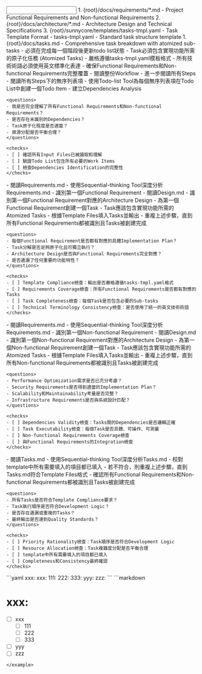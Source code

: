 <input>
  <context>
    1. {root}/docs/requirements/*.md - Project Functional Requirements and Non-functional Requirements
    2. {root}/docs/architecture/*.md - Architecture Design and Technical Specifications  
    3. {root}/sunnycore/templates/tasks-tmpl.yaml - Task Template Format
  </context>
  <templates>
    - tasks-tmpl.yaml - Standard task structure template
  </templates>
</input>

<output>
  1. {root}/docs/tasks.md - Comprehensive task breakdown with atomized sub-tasks
</output>

<constraints importance="Critical">
- 必須在完成每一個階段後更新todo list狀態
- Task必須包含實現功能所需的原子化任務 (Atomized Tasks)
- 嚴格遵循tasks-tmpl.yaml模板格式
- 所有技術術語必須使用英文標準化表達
- 確保Functional Requirements和Non-functional Requirements完整覆蓋
</constraints>

<workflow importance="Critical">
  <stage id="1: Context Analysis and Planning" level_of_think="think hard">
    - 閱讀整份Workflow
    - 進一步閱讀所有Steps
    - 閱讀所有Steps下的無序列表項
    - 使用Todo-list Tool為每個無序列表項在Todo List中創建一個Todo Item
    - 建立Dependencies Analysis

    <questions>
    - 我是否完全理解了所有Functional Requirements和Non-functional Requirements？
    - 是否存在未識別的Dependencies？
    - Task原子化程度是否適當？
    - 資源分配是否平衡合理？
    </questions>

    <checks>
    - [ ] 確認所有Input Files已被讀取和理解
    - [ ] 驗證Todo List包含所有必要的Work Items
    - [ ] 檢查Dependencies Identification的完整性
    </checks>
  </stage>

  <stage id="2: Functional Requirements Task Creation" level_of_think="think hard">
    - 閱讀Requirements.md
    - 使用Sequential-thinking Tool深度分析Requirements.md
    - 識別第一個Functional Requirement
    - 閱讀Design.md
    - 識別第一個Functional Requirement對應的Architecture Design
    - 為第一個Functional Requirement創建一個Task
    - Task應該包含實現功能所需的Atomized Tasks
    - 根據Template Files填入Tasks並輸出
    - 重複上述步驟，直到所有Functional Requirements都被識別且Tasks被創建完成

    <questions>
    - 每個Functional Requirement是否都有對應的具體Implementation Plan？
    - Task分解是否足夠原子化且可獨立執行？
    - Architecture Design是否與Functional Requirements完全對應？
    - 是否遺漏了任何重要的功能特性？
    </questions>

    <checks>
    - [ ] Template Compliance檢查：輸出是否嚴格遵循tasks-tmpl.yaml格式
    - [ ] Requirements Coverage檢查：所有Functional Requirements是否都有對應的Tasks
    - [ ] Task Completeness檢查：每個Task是否包含必要的Sub-tasks
    - [ ] Technical Terminology Consistency檢查：是否使用了統一的英文技術術語
    </checks>
  </stage>

  <stage id="3: Non-Functional Requirements Task Creation" level_of_think="think hard">
    - 閱讀Requirements.md
    - 使用Sequential-thinking Tool深度分析Requirements.md
    - 識別第一個Non-functional Requirement
    - 閱讀Design.md  
    - 識別第一個Non-functional Requirement對應的Architecture Design
    - 為第一個Non-functional Requirement創建一個Task
    - Task應該包含實現功能所需的Atomized Tasks
    - 根據Template Files填入Tasks並輸出
    - 重複上述步驟，直到所有Non-functional Requirements都被識別且Tasks被創建完成

    <questions>
    - Performance Optimization需求是否已充分考慮？
    - Security Requirements是否得到適當的Implementation Plan？
    - Scalability和Maintainability考量是否完整？
    - Infrastructure Requirements是否與系統設計匹配？
    </questions>

    <checks>
    - [ ] Dependencies Validity檢查：Tasks間的Dependencies是否邏輯正確
    - [ ] Task Executability檢查：每個Task是否具體、可操作、可測量
    - [ ] Non-functional Requirements Coverage檢查
    - [ ] 與Functional Requirements的Integration檢查
    </checks>
  </stage>

  <stage id="4: Quality Assurance and Validation" level_of_think="think">
    - 閱讀Tasks.md
    - 使用Sequential-thinking Tool深度分析Tasks.md
    - 校對template中所有需要填入的項目都已填入
    - 若不符合，則重複上述步驟，直到Tasks.md符合Template Files格式
    - 確認所有Functional Requirements和Non-functional Requirements都被識別且Tasks被創建完成

    <questions>
    - 所有Tasks是否符合Template Compliance要求？
    - Task執行順序是否符合Development Logic？
    - 是否存在遺漏或重複的Tasks？
    - 最終輸出是否達到Quality Standards？
    </questions>

    <checks>
    - [ ] Priority Rationality檢查：Task順序是否符合Development Logic
    - [ ] Resource Allocation檢查：Task複雜度分配是否平衡合理
    - [ ] template中所有需要填入的項目都已填入
    - [ ] Completeness和Consistency最終確認
    </checks>
  </stage>
</workflow>

<example>
```yaml
xxx:
  xxx:
    111:
    222:
    333:
  yyy:
  zzz:
```
```markdown

# xxx:
  - [ ] xxx
    - [ ] 111
    - [ ] 222
    - [ ] 333
  - [ ] yyy
  - [ ] zzz
```
</example>
